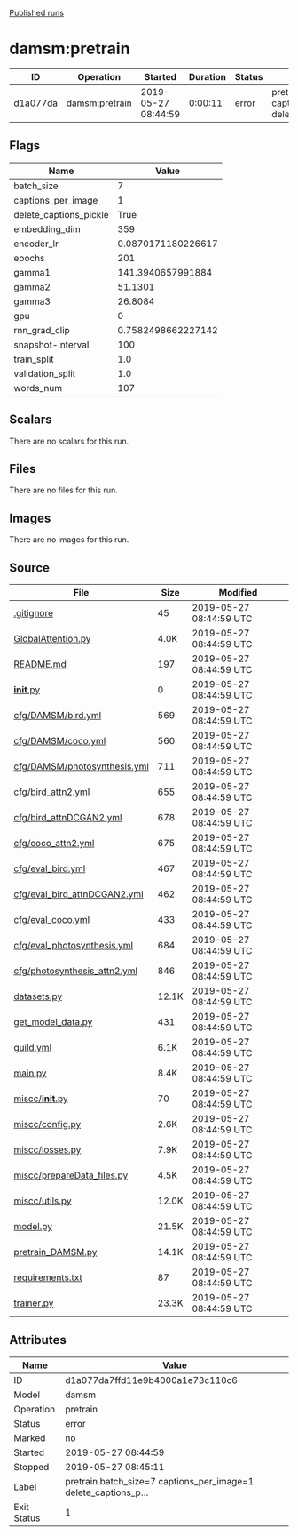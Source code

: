 
[Published runs](../README.md)




# damsm:pretrain



| ID                | Operation         | Started           | Duration                     | Status           | Label           |
| --                | ---------         | ---------         | --------                     | ------           | -----           |
| d1a077da | damsm:pretrain | 2019-05-27 08:44:59 | 0:00:11 | error | pretrain batch_size=7 captions_per_image=1 delete_captions_p… |



## Flags

| Name | Value |
| ---- | ----- |
| batch_size | 7 |
| captions_per_image | 1 |
| delete_captions_pickle | True |
| embedding_dim | 359 |
| encoder_lr | 0.0870171180226617 |
| epochs | 201 |
| gamma1 | 141.3940657991884 |
| gamma2 | 51.1301 |
| gamma3 | 26.8084 |
| gpu | 0 |
| rnn_grad_clip | 0.7582498662227142 |
| snapshot-interval | 100 |
| train_split | 1.0 |
| validation_split | 1.0 |
| words_num | 107 |





## Scalars

There are no scalars for this run.



## Files

There are no files for this run.



## Images

There are no images for this run.



## Source

| File | Size | Modified |
| ---- | ---- | -------- |
| [.gitignore](.guild/source/.gitignore) | 45 | 2019-05-27 08:44:59 UTC |
| [GlobalAttention.py](.guild/source/GlobalAttention.py) | 4.0K | 2019-05-27 08:44:59 UTC |
| [README.md](.guild/source/README.md) | 197 | 2019-05-27 08:44:59 UTC |
| [__init__.py](.guild/source/__init__.py) | 0 | 2019-05-27 08:44:59 UTC |
| [cfg/DAMSM/bird.yml](.guild/source/cfg/DAMSM/bird.yml) | 569 | 2019-05-27 08:44:59 UTC |
| [cfg/DAMSM/coco.yml](.guild/source/cfg/DAMSM/coco.yml) | 560 | 2019-05-27 08:44:59 UTC |
| [cfg/DAMSM/photosynthesis.yml](.guild/source/cfg/DAMSM/photosynthesis.yml) | 711 | 2019-05-27 08:44:59 UTC |
| [cfg/bird_attn2.yml](.guild/source/cfg/bird_attn2.yml) | 655 | 2019-05-27 08:44:59 UTC |
| [cfg/bird_attnDCGAN2.yml](.guild/source/cfg/bird_attnDCGAN2.yml) | 678 | 2019-05-27 08:44:59 UTC |
| [cfg/coco_attn2.yml](.guild/source/cfg/coco_attn2.yml) | 675 | 2019-05-27 08:44:59 UTC |
| [cfg/eval_bird.yml](.guild/source/cfg/eval_bird.yml) | 467 | 2019-05-27 08:44:59 UTC |
| [cfg/eval_bird_attnDCGAN2.yml](.guild/source/cfg/eval_bird_attnDCGAN2.yml) | 462 | 2019-05-27 08:44:59 UTC |
| [cfg/eval_coco.yml](.guild/source/cfg/eval_coco.yml) | 433 | 2019-05-27 08:44:59 UTC |
| [cfg/eval_photosynthesis.yml](.guild/source/cfg/eval_photosynthesis.yml) | 684 | 2019-05-27 08:44:59 UTC |
| [cfg/photosynthesis_attn2.yml](.guild/source/cfg/photosynthesis_attn2.yml) | 846 | 2019-05-27 08:44:59 UTC |
| [datasets.py](.guild/source/datasets.py) | 12.1K | 2019-05-27 08:44:59 UTC |
| [get_model_data.py](.guild/source/get_model_data.py) | 431 | 2019-05-27 08:44:59 UTC |
| [guild.yml](.guild/source/guild.yml) | 6.1K | 2019-05-27 08:44:59 UTC |
| [main.py](.guild/source/main.py) | 8.4K | 2019-05-27 08:44:59 UTC |
| [miscc/__init__.py](.guild/source/miscc/__init__.py) | 70 | 2019-05-27 08:44:59 UTC |
| [miscc/config.py](.guild/source/miscc/config.py) | 2.6K | 2019-05-27 08:44:59 UTC |
| [miscc/losses.py](.guild/source/miscc/losses.py) | 7.9K | 2019-05-27 08:44:59 UTC |
| [miscc/prepareData_files.py](.guild/source/miscc/prepareData_files.py) | 4.5K | 2019-05-27 08:44:59 UTC |
| [miscc/utils.py](.guild/source/miscc/utils.py) | 12.0K | 2019-05-27 08:44:59 UTC |
| [model.py](.guild/source/model.py) | 21.5K | 2019-05-27 08:44:59 UTC |
| [pretrain_DAMSM.py](.guild/source/pretrain_DAMSM.py) | 14.1K | 2019-05-27 08:44:59 UTC |
| [requirements.txt](.guild/source/requirements.txt) | 87 | 2019-05-27 08:44:59 UTC |
| [trainer.py](.guild/source/trainer.py) | 23.3K | 2019-05-27 08:44:59 UTC |





## Attributes

| Name        | Value                 |
| -           | -                     |
| ID          | d1a077da7ffd11e9b4000a1e73c110c6          |
| Model       | damsm       |
| Operation   | pretrain     |
| Status      | error      |
| Marked      | no      |
| Started     | 2019-05-27 08:44:59     |
| Stopped     | 2019-05-27 08:45:11     |
| Label       | pretrain batch_size=7 captions_per_image=1 delete_captions_p…       |
| Exit Status | 1 |





